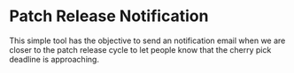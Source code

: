 # Patch Release Notification

This simple tool has the objective to send an notification email when we are closer to
the patch release cycle to let people know that the cherry pick deadline is approaching.

